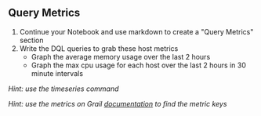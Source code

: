 ## Query Metrics

1. Continue your Notebook and use markdown to create a "Query Metrics" section
2. Write the DQL queries to grab these host metrics
    * Graph the average memory usage over the last 2 hours
    * Graph the max cpu usage for each host over the last 2 hours in 30 minute intervals

*Hint: use the timeseries command*

*Hint: use the metrics on Grail [documentation](https://docs.dynatrace.com/docs/shortlink/built-in-metrics-on-grail) to find the metric keys*